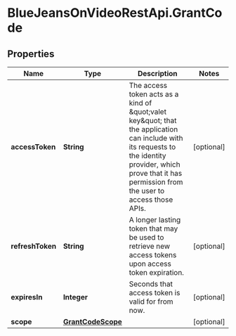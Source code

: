 # BlueJeansOnVideoRestApi.GrantCode

## Properties
Name | Type | Description | Notes
------------ | ------------- | ------------- | -------------
**accessToken** | **String** | The access token acts as a kind of \&quot;valet key\&quot; that the application can include with its requests to the identity provider, which prove that it has permission from the user to access those APIs. | [optional] 
**refreshToken** | **String** | A longer lasting token that may be used to retrieve new access tokens upon access token expiration. | [optional] 
**expiresIn** | **Integer** | Seconds that access token is valid for from now. | [optional] 
**scope** | [**GrantCodeScope**](GrantCodeScope.md) |  | [optional] 


